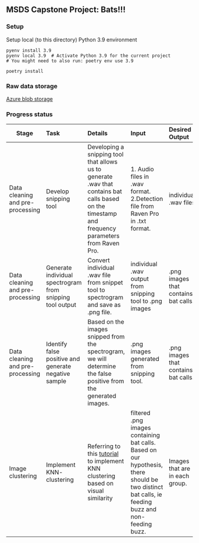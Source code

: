 
## MSDS Capstone Project: Bats!!!

### Setup
Setup local (to this directory) Python 3.9 environment
```
pyenv install 3.9
pyenv local 3.9  # Activate Python 3.9 for the current project
# You might need to also run: poetry env use 3.9

poetry install
```



### Raw data storage
[Azure blob storage](https://portal.azure.com/#view/Microsoft_Azure_Storage/ContainerMenuBlade/~/overview/storageAccountId/%2Fsubscriptions%2F875b6f94-2db7-46a3-8ecc-1dd2549c188d%2FresourceGroups%2FCapstone_project%2Fproviders%2FMicrosoft.Storage%2FstorageAccounts%2Fkirstngcapstone/path/annotated-data/etag/%220x8DAEFA5F2564873%22/defaultEncryptionScope/%24account-encryption-key/denyEncryptionScopeOverride~/false/defaultId//publicAccessVal/Container)

### Progress status

|Stage |Task |Details  |Input |Desired Output |Github Issue |Status |
| --- |:---| :---| :---- |:--- |:---|:---|
|Data cleaning and pre-processing | Develop snipping tool | Developing a snipping tool that allows us to generate .wav  that contains bat calls based on the timestamp and frequency parameters from Raven Pro. | 1. Audio files in .wav format.   2.Detection file from Raven Pro in .txt format. | individual .wav files | https://github.com/uw-echospace/bat-detector-msds/issues/9 | Completed |
|Data cleaning and pre-processing | Generate individual spectrogram from snipping tool output  | Convert individual .wav file from snippet tool to spectrogram and save as .png file. | individual .wav output from snipping tool to .png images | .png images that contains bat calls. | https://github.com/uw-echospace/bat-detector-msds/issues/16 | In progress |
|Data cleaning and pre-processing | Identify false positive and generate negative sample  | Based on the images snipped from the spectrogram, we will determine the false positive from the generated images. | .png images generated from snipping tool. | .png images that contains bat calls. | https://github.com/uw-echospace/bat-detector-msds/issues/5 | Pending upstream |
|Image clustering | Implement KNN- clustering   | Referring to this [tutorial](https://towardsdatascience.com/how-to-cluster-images-based-on-visual-similarity-cd6e7209fe34) to implement KNN clustering based on visual similarity| filtered .png images containing bat calls. Based on our hypothesis, there should be two distinct bat calls, ie feeding buzz and non-feeding buzz. | Images that are in each group. | TBD| Pending upstream |
